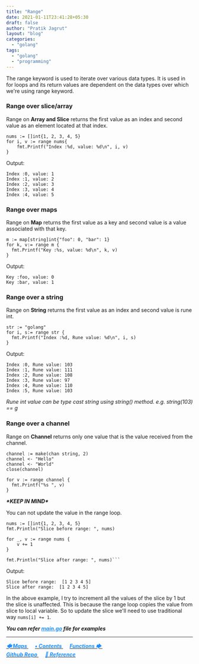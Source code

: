 ```yaml
---
title: "Range"
date: 2021-01-11T23:41:28+05:30
draft: false
author: "Pratik Jagrut"
layout: "blog"
categories:
  - "golang"
tags:
  - "golang"
  - "programming"
---
```


The range keyword is used to iterate over various data types. It is used in for loops and its return values are dependent on the data types over which we're using range keyword.

### Range over slice/array

Range on **Array and Slice** returns the first value as an index and second value as an element located at that index.
```
nums := []int{1, 2, 3, 4, 5}
for i, v := range nums{
    fmt.Printf("Index :%d, value: %d\n", i, v)
}
```
Output:
```
Index :0, value: 1
Index :1, value: 2
Index :2, value: 3
Index :3, value: 4
Index :4, value: 5
```

### Range over maps

Range on **Map** returns the first value as a key and second value is a value associated with that key.

```
m := map[string]int{"foo": 0, "bar": 1}
for k, v:= range m {
  fmt.Printf("Key :%s, value: %d\n", k, v)
}
```
Output:
```
Key :foo, value: 0
Key :bar, value: 1
```

### Range over a string

Range on **String** returns the first value as an index and second value is rune int.

```
str := "golang"
for i, s:= range str {
  fmt.Printf("Index :%d, Rune value: %d\n", i, s)
}
```
Output:
```
Index :0, Rune value: 103
Index :1, Rune value: 111
Index :2, Rune value: 108
Index :3, Rune value: 97
Index :4, Rune value: 110
Index :5, Rune value: 103
```
*Rune int value can be type cast string using string() method. e.g. string(103) == g*

### Range over a channel

Range on **Channel** returns only one value that is the value received from the channel.

```
channel := make(chan string, 2)
channel <- "Hello"
channel <- "World"
close(channel)

for v := range channel {
  fmt.Printf("%s ", v)
}
```

***\*KEEP IN MIND\****

You can not update the value in the range loop.

```
nums := []int{1, 2, 3, 4, 5}
fmt.Println("Slice before range: ", nums)

for _, v := range nums {
    v += 1
}

fmt.Println("Slice after range: ", nums)```
```
Output:
```
Slice before range:  [1 2 3 4 5]
Slice after range:  [1 2 3 4 5]
```

In the above example, I try to increment all the values of the slice by 1 but the slice is unaffected. This is because the range loop copies the value from slice to local variable. So to update the slice we'll need to use traditional way `nums[i] += 1`.

***You can refer <a href="https://github.com/pratikjagrut/go-tutorial/blob/master/09_range/main.go" style="color:DodgerBlue" target="_blank">main.go</a> file for examples***

<hr>

<a href="/blog/golang/maps">
  <b style="color:DodgerBlue">
    <i>🡄 Maps</i>
  </b>
</a> &emsp;

<a href="/blog/golang/contents">
  <b style="color:DodgerBlue">
    <i>• Contents</i>
  </b>
</a>  &emsp;

<a href="/blog/golang/functions">
    <b style="color:DodgerBlue">
        <i>Functions 🡆</i>
    </b>
</a>  &emsp;

<br>

<a href="https://github.com/pratikjagrut/go-tutorial" target="_blank">
  <b style="color:DodgerBlue" class="fab fa-github">
    <i>Github Repo</i>
  </b>
</a>  &emsp;

<a href="https://github.com/pratikjagrut/go-tutorial/blob/master/REFERENCE.md" target="_blank">
  <b style="color:DodgerBlue">
    <i>&#128279; Reference</i>
  </b>
</a>